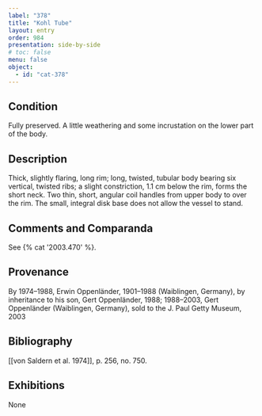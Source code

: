 ```yaml
---
label: "378"
title: "Kohl Tube"
layout: entry
order: 984
presentation: side-by-side
# toc: false
menu: false
object:
  - id: "cat-378"
---
```


## Condition

Fully preserved. A little weathering and some incrustation on the lower part of the body.

## Description

Thick, slightly flaring, long rim; long, twisted, tubular body bearing six vertical, twisted ribs; a slight constriction, 1.1 cm below the rim, forms the short neck. Two thin, short, angular coil handles from upper body to over the rim. The small, integral disk base does not allow the vessel to stand.

## Comments and Comparanda

See {% cat '2003.470' %}.

## Provenance

By 1974–1988, Erwin Oppenländer, 1901–1988 (Waiblingen, Germany), by inheritance to his son, Gert Oppenländer, 1988; 1988–2003, Gert Oppenländer (Waiblingen, Germany), sold to the J. Paul Getty Museum, 2003

## Bibliography

[[von Saldern et al. 1974]], p. 256, no. 750.

## Exhibitions

None